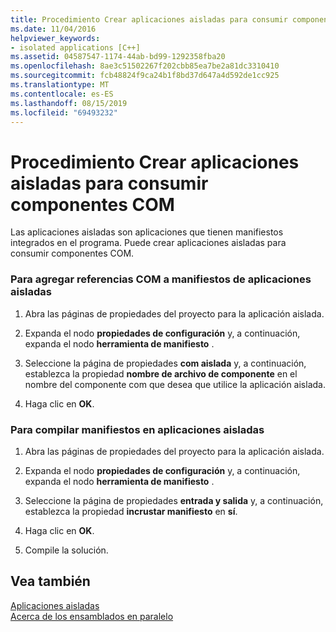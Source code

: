 ```yaml
---
title: Procedimiento Crear aplicaciones aisladas para consumir componentes COM
ms.date: 11/04/2016
helpviewer_keywords:
- isolated applications [C++]
ms.assetid: 04587547-1174-44ab-bd99-1292358fba20
ms.openlocfilehash: 8ae3c51502267f202cbb85ea7be2a81dc3310410
ms.sourcegitcommit: fcb48824f9ca24b1f8bd37d647a4d592de1cc925
ms.translationtype: MT
ms.contentlocale: es-ES
ms.lasthandoff: 08/15/2019
ms.locfileid: "69493232"
---
```

# <a name="how-to-build-isolated-applications-to-consume-com-components"></a>Procedimiento Crear aplicaciones aisladas para consumir componentes COM

Las aplicaciones aisladas son aplicaciones que tienen manifiestos integrados en el programa. Puede crear aplicaciones aisladas para consumir componentes COM.

### <a name="to-add-com-references-to-manifests-of-isolated-applications"></a>Para agregar referencias COM a manifiestos de aplicaciones aisladas

1. Abra las páginas de propiedades del proyecto para la aplicación aislada.

1. Expanda el nodo **propiedades de configuración** y, a continuación, expanda el nodo **herramienta de manifiesto** .

1. Seleccione la página de propiedades **com aislada** y, a continuación, establezca la propiedad **nombre de archivo de componente** en el nombre del componente com que desea que utilice la aplicación aislada.

1. Haga clic en **OK**.

### <a name="to-build-manifests-into-isolated-applications"></a>Para compilar manifiestos en aplicaciones aisladas

1. Abra las páginas de propiedades del proyecto para la aplicación aislada.

1. Expanda el nodo **propiedades de configuración** y, a continuación, expanda el nodo **herramienta de manifiesto** .

1. Seleccione la página de propiedades **entrada y salida** y, a continuación, establezca la propiedad **incrustar manifiesto** en **sí**.

1. Haga clic en **OK**.

1. Compile la solución.

## <a name="see-also"></a>Vea también

[Aplicaciones aisladas](/windows/win32/SbsCs/isolated-applications)<br/>
[Acerca de los ensamblados en paralelo](/windows/win32/SbsCs/about-side-by-side-assemblies-)
